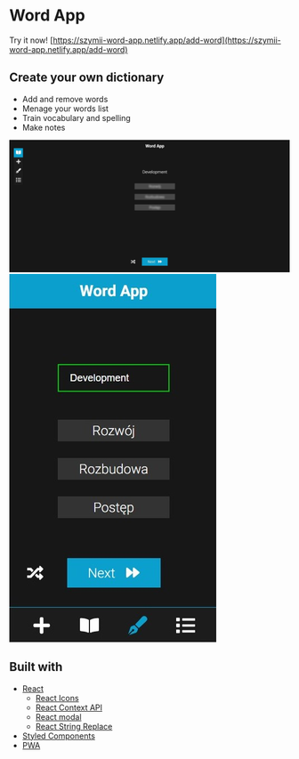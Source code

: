 # Word App

Try it now! [https://szymii-word-app.netlify.app/add-word](https://szymii-word-app.netlify.app/add-word)

## Create your own dictionary

- Add and remove words
- Menage your words list
- Train vocabulary and spelling
- Make notes

![Desktop view](./readmeImg/desktop.jpg)
![Mobile View](./readmeImg/mobile.jpg)

## Built with

- [React](https://reactjs.org/)
  - [React Icons](https://react-icons.github.io/react-icons)
  - [React Context API](https://reactjs.org/docs/context.html)
  - [React modal](https://www.npmjs.com/package/react-modal)
  - [React String Replace](https://github.com/iansinnott/react-string-replace)
- [Styled Components](https://styled-components.com/)
- [PWA](https://web.dev/progressive-web-apps/)
